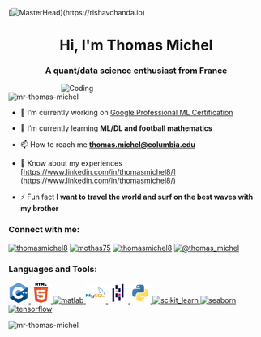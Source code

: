 [![MasterHead](https://1.bp.blogspot.com/-7A4WynwLsM...)](https://rishavchanda.io)
<h1 align="center">Hi, I'm Thomas Michel</h1>
<h3 align="center">A quant/data science enthusiast from France</h3>
<img align="right" alt="Coding" width="400" src="https://github.com/thomasmichel8/thomasmichel8/blob/main/surfer.gif">


<p align="left"> <img src="https://komarev.com/ghpvc/?username=mr-thomas-michel&label=Profile%20views&color=0e75b6&style=flat" alt="mr-thomas-michel" /> </p>

- 🔭 I’m currently working on [Google Professional ML Certification](https://cloud.google.com/learn/certification/machine-learning-engineer)

- 🌱 I’m currently learning **ML/DL and football mathematics**

- 📫 How to reach me **thomas.michel@columbia.edu**

- 📄 Know about my experiences [https://www.linkedin.com/in/thomasmichel8/](https://www.linkedin.com/in/thomasmichel8/)

- ⚡ Fun fact **I want to travel the world and surf on the best waves with my brother**

<h3 align="left">Connect with me:</h3>
<p align="left">
<a href="https://linkedin.com/in/thomasmichel8" target="blank"><img align="center" src="https://raw.githubusercontent.com/rahuldkjain/github-profile-readme-generator/master/src/images/icons/Social/linked-in-alt.svg" alt="thomasmichel8" height="30" width="40" /></a>
<a href="https://stackoverflow.com/users/mothas75" target="blank"><img align="center" src="https://raw.githubusercontent.com/rahuldkjain/github-profile-readme-generator/master/src/images/icons/Social/stack-overflow.svg" alt="mothas75" height="30" width="40" /></a>
<a href="https://kaggle.com/thomasmichel8" target="blank"><img align="center" src="https://raw.githubusercontent.com/rahuldkjain/github-profile-readme-generator/master/src/images/icons/Social/kaggle.svg" alt="thomasmichel8" height="30" width="40" /></a>
<a href="https://www.hackerrank.com/@thomas_michel" target="blank"><img align="center" src="https://raw.githubusercontent.com/rahuldkjain/github-profile-readme-generator/master/src/images/icons/Social/hackerrank.svg" alt="@thomas_michel" height="30" width="40" /></a>
</p>

<h3 align="left">Languages and Tools:</h3>
<p align="left"> <a href="https://www.w3schools.com/cpp/" target="_blank" rel="noreferrer"> <img src="https://raw.githubusercontent.com/devicons/devicon/master/icons/cplusplus/cplusplus-original.svg" alt="cplusplus" width="40" height="40"/> </a> <a href="https://www.w3.org/html/" target="_blank" rel="noreferrer"> <img src="https://raw.githubusercontent.com/devicons/devicon/master/icons/html5/html5-original-wordmark.svg" alt="html5" width="40" height="40"/> </a> <a href="https://www.mathworks.com/" target="_blank" rel="noreferrer"> <img src="https://upload.wikimedia.org/wikipedia/commons/2/21/Matlab_Logo.png" alt="matlab" width="40" height="40"/> </a> <a href="https://www.mysql.com/" target="_blank" rel="noreferrer"> <img src="https://raw.githubusercontent.com/devicons/devicon/master/icons/mysql/mysql-original-wordmark.svg" alt="mysql" width="40" height="40"/> </a> <a href="https://pandas.pydata.org/" target="_blank" rel="noreferrer"> <img src="https://raw.githubusercontent.com/devicons/devicon/2ae2a900d2f041da66e950e4d48052658d850630/icons/pandas/pandas-original.svg" alt="pandas" width="40" height="40"/> </a> <a href="https://www.python.org" target="_blank" rel="noreferrer"> <img src="https://raw.githubusercontent.com/devicons/devicon/master/icons/python/python-original.svg" alt="python" width="40" height="40"/> </a> <a href="https://scikit-learn.org/" target="_blank" rel="noreferrer"> <img src="https://upload.wikimedia.org/wikipedia/commons/0/05/Scikit_learn_logo_small.svg" alt="scikit_learn" width="40" height="40"/> </a> <a href="https://seaborn.pydata.org/" target="_blank" rel="noreferrer"> <img src="https://seaborn.pydata.org/_images/logo-mark-lightbg.svg" alt="seaborn" width="40" height="40"/> </a> <a href="https://www.tensorflow.org" target="_blank" rel="noreferrer"> <img src="https://www.vectorlogo.zone/logos/tensorflow/tensorflow-icon.svg" alt="tensorflow" width="40" height="40"/> </a> </p>

<p><img align="center" src="https://github-readme-stats.vercel.app/api/top-langs?username=mr-thomas-michel&show_icons=true&locale=en&layout=compact" alt="mr-thomas-michel" /></p>
